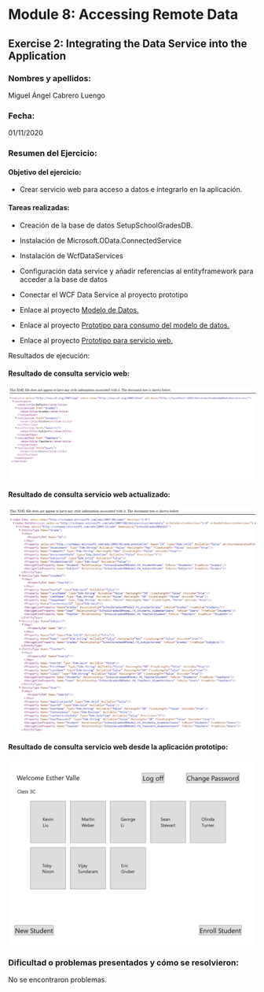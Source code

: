 ﻿# Module 8: Accessing Remote Data
## Exercise 2: Integrating the Data Service into the Application
### Nombres y apellidos:
Miguel Ángel Cabrero Luengo
### Fecha:
01/11/2020
### Resumen del Ejercicio:

#### Objetivo del ejercicio:
- Crear servicio web para acceso a datos e integrarlo en la aplicación.

#### Tareas realizadas:

- Creación de la base de datos SetupSchoolGradesDB.

- Instalación de Microsoft.OData.ConnectedService

- Instalación de WcfDataServices

- Configuración data service y añadir referencias al entityframework para acceder a la base de datos

- Conectar el WCF Data Service al proyecto prototipo
 
- Enlace al proyecto <a href="../Tarea_4_Lab_Mod_8_Ejercicio_2.DataModel">Modelo de Datos.</a>

- Enlace al proyecto <a href="../Tarea_4_Lab_Mod_8_Ejercicio_2.Prototype">Prototipo para consumo del modelo de datos.</a>

- Enlace al proyecto <a href="../Tarea_4_Lab_Mod_8_Ejercicio_2.Web">Prototipo para servicio web.</a>


Resultados de ejecución:

#### Resultado de consulta servicio web:
<img src="img/01.png">

#### Resultado de consulta servicio web actualizado:
<img src="img/02.png">

#### Resultado de consulta servicio web desde la aplicación prototipo:
<img src="img/03.png">

### Dificultad o problemas presentados y cómo se resolvieron:
No se encontraron problemas.

